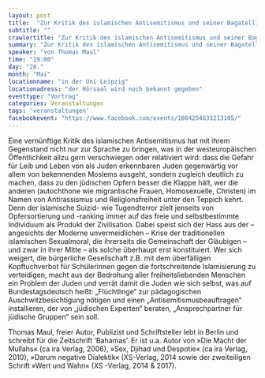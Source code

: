 ```yaml
---
layout: post
title:  "Zur Kritik des islamischen Antisemitismus und seiner Bagatellisierung"
subtitle: ""
crawlertitle: "Zur Kritik des islamischen Antisemitismus und seiner Bagatellisierung"
summary: "Zur Kritik des islamischen Antisemitismus und seiner Bagatellisierung"
speaker: "von Thomas Maul"
time: "19:00"
day: "28."
month: "Mai"
locationname: "in der Uni Leipzig"
locationadress: "der Hörsaal wird noch bekannt gegeben"
eventtype: "Vortrag"
categories: Veranstaltungen
tags: 'veranstaltungen'
facebookevent: "https://www.facebook.com/events/1804254633213105/"
---
```


Eine vernünftige Kritik des islamischen Antisemitismus hat mit ihrem Gegenstand nicht nur zur Sprache zu bringen, was in der westeuropäischen Öffentlichkeit allzu gern verschwiegen oder relativiert wird: dass die Gefahr für Leib und Leben von als Juden erkennbaren Juden gegenwärtig vor allem von bekennenden Moslems ausgeht, sondern zugleich deutlich zu machen, dass zu den jüdischen Opfern besser die Klappe hält, wer die anderen (autochthone wie migrantische Frauen, Homosexuelle, Christen) im Namen von Antirassismus und Religionsfreiheit unter den Teppich kehrt. Denn der islamische Suizid- wie Tugendterror zielt jenseits von Opfersortierung und -ranking immer auf das freie und selbstbestimmte Individuum als Produkt der Zivilisation. Dabei speist sich der Hass aus der – angesichts der Moderne unvermeidlichen – Krise der traditionellen islamischen Sexualmoral, die ihrerseits die Gemeinschaft der Gläubigen – und zwar in ihrer Mitte – als solche überhaupt erst konstituiert. Wer sich weigert, die bürgerliche Gesellschaft z.B. mit dem überfälligen Kopftuchverbot für Schülerinnen gegen die fortschreitende Islamisierung zu verteidigen, macht aus der Bedrohung aller freiheitsliebenden Menschen ein Problem der Juden und verrät damit die Juden wie sich selbst, was auf Bundestagsdeutsch heißt: „Flüchtlinge“ zur pädagogischen Auschwitzbesichtigung nötigen und einen  „Antisemitismusbeauftragen“ installieren, der von „jüdischen Experten“ beraten, „Ansprechpartner für jüdische Gruppen“ sein soll.

Thomas Maul, freier Autor, Publizist und Schriftsteller lebt in Berlin und schreibt für die Zeitschrift ‘Bahamas’. Er ist u.a. Autor von »Die Macht der Mullahs« (ca ira Verlag, 2006), »Sex, Djihad und Despotie« (ca ira Verlag, 2010), »Darum negative Dialektik« (XS-Verlag, 2014 sowie der zweiteiligen Schrift »Wert und Wahn« (XS -Verlag, 2014 & 2017).  